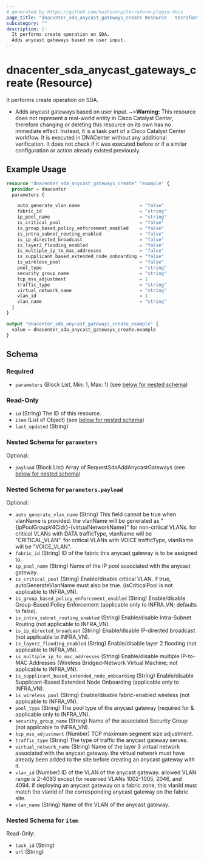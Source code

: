 ```yaml
---
# generated by https://github.com/hashicorp/terraform-plugin-docs
page_title: "dnacenter_sda_anycast_gateways_create Resource - terraform-provider-dnacenter"
subcategory: ""
description: |-
  It performs create operation on SDA.
  Adds anycast gateways based on user input.
---
```


# dnacenter_sda_anycast_gateways_create (Resource)

It performs create operation on SDA.

- Adds anycast gateways based on user input.
~>**Warning:**
This resource does not represent a real-world entity in Cisco Catalyst Center, therefore changing or deleting this resource on its own has no immediate effect.
Instead, it is a task part of a Cisco Catalyst Center workflow. It is executed in DNACenter without any additional verification. It does not check if it was executed before or if a similar configuration or action already existed previously.

## Example Usage

```terraform
resource "dnacenter_sda_anycast_gateways_create" "example" {
  provider = dnacenter
  parameters {

    auto_generate_vlan_name                      = "false"
    fabric_id                                    = "string"
    ip_pool_name                                 = "string"
    is_critical_pool                             = "false"
    is_group_based_policy_enforcement_enabled    = "false"
    is_intra_subnet_routing_enabled              = "false"
    is_ip_directed_broadcast                     = "false"
    is_layer2_flooding_enabled                   = "false"
    is_multiple_ip_to_mac_addresses              = "false"
    is_supplicant_based_extended_node_onboarding = "false"
    is_wireless_pool                             = "false"
    pool_type                                    = "string"
    security_group_name                          = "string"
    tcp_mss_adjustment                           = 1
    traffic_type                                 = "string"
    virtual_network_name                         = "string"
    vlan_id                                      = 1
    vlan_name                                    = "string"
  }
}

output "dnacenter_sda_anycast_gateways_create_example" {
  value = dnacenter_sda_anycast_gateways_create.example
}
```

<!-- schema generated by tfplugindocs -->
## Schema

### Required

- `parameters` (Block List, Min: 1, Max: 1) (see [below for nested schema](#nestedblock--parameters))

### Read-Only

- `id` (String) The ID of this resource.
- `item` (List of Object) (see [below for nested schema](#nestedatt--item))
- `last_updated` (String)

<a id="nestedblock--parameters"></a>
### Nested Schema for `parameters`

Optional:

- `payload` (Block List) Array of RequestSdaAddAnycastGateways (see [below for nested schema](#nestedblock--parameters--payload))

<a id="nestedblock--parameters--payload"></a>
### Nested Schema for `parameters.payload`

Optional:

- `auto_generate_vlan_name` (String) This field cannot be true when vlanName is provided. the vlanName will be generated as "{ipPoolGroupV4Cidr}-{virtualNetworkName}" for non-critical VLANs. for critical VLANs with DATA trafficType, vlanName will be "CRITICAL_VLAN". for critical VLANs with VOICE trafficType, vlanName will be "VOICE_VLAN".
- `fabric_id` (String) ID of the fabric this anycast gateway is to be assigned to.
- `ip_pool_name` (String) Name of the IP pool associated with the anycast gateway.
- `is_critical_pool` (String) Enable/disable critical VLAN. if true, autoGenerateVlanName must also be true. (isCriticalPool is not applicable to INFRA_VN).
- `is_group_based_policy_enforcement_enabled` (String) Enable/disable Group-Based Policy Enforcement (applicable only to INFRA_VN; defaults to false).
- `is_intra_subnet_routing_enabled` (String) Enable/disable Intra-Subnet Routing (not applicable to INFRA_VN).
- `is_ip_directed_broadcast` (String) Enable/disable IP-directed broadcast (not applicable to INFRA_VN).
- `is_layer2_flooding_enabled` (String) Enable/disable layer 2 flooding (not applicable to INFRA_VN).
- `is_multiple_ip_to_mac_addresses` (String) Enable/disable multiple IP-to-MAC Addresses (Wireless Bridged-Network Virtual Machine; not applicable to INFRA_VN).
- `is_supplicant_based_extended_node_onboarding` (String) Enable/disable Supplicant-Based Extended Node Onboarding (applicable only to INFRA_VN).
- `is_wireless_pool` (String) Enable/disable fabric-enabled wireless (not applicable to INFRA_VN).
- `pool_type` (String) The pool type of the anycast gateway (required for & applicable only to INFRA_VN).
- `security_group_name` (String) Name of the associated Security Group (not applicable to INFRA_VN).
- `tcp_mss_adjustment` (Number) TCP maximum segment size adjustment.
- `traffic_type` (String) The type of traffic the anycast gateway serves.
- `virtual_network_name` (String) Name of the layer 3 virtual network associated with the anycast gateway. the virtual network must have already been added to the site before creating an anycast gateway with it.
- `vlan_id` (Number) ID of the VLAN of the anycast gateway. allowed VLAN range is 2-4093 except for reserved VLANs 1002-1005, 2046, and 4094. if deploying an anycast gateway on a fabric zone, this vlanId must match the vlanId of the corresponding anycast gateway on the fabric site.
- `vlan_name` (String) Name of the VLAN of the anycast gateway.



<a id="nestedatt--item"></a>
### Nested Schema for `item`

Read-Only:

- `task_id` (String)
- `url` (String)
